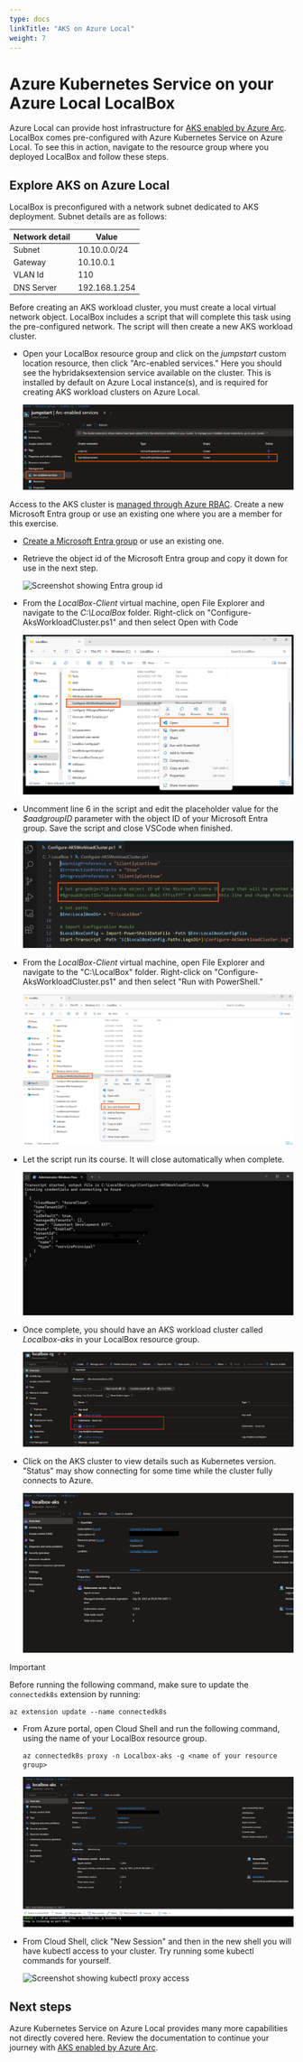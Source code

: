 ```yaml
---
type: docs
linkTitle: "AKS on Azure Local"
weight: 7
---
```


# Azure Kubernetes Service on your Azure Local LocalBox

Azure Local can provide host infrastructure for [AKS enabled by Azure Arc](https://learn.microsoft.com/azure/aks/aksarc/aks-overview). LocalBox comes pre-configured with Azure Kubernetes Service on Azure Local. To see this in action, navigate to the resource group where you deployed LocalBox and follow these steps.

## Explore AKS on Azure Local

LocalBox is preconfigured with a network subnet dedicated to AKS deployment. Subnet details are as follows:

  | Network detail |        Value          |
  | ---------- | --------------------- |
  | Subnet     | 10.10.0.0/24          |
  | Gateway    | 10.10.0.1             |
  | VLAN Id    | 110                   |
  | DNS Server | 192.168.1.254         |

Before creating an AKS workload cluster, you must create a local virtual network object. LocalBox includes a script that will complete this task using the pre-configured network. The script will then create a new AKS workload cluster.

- Open your LocalBox resource group and click on the _jumpstart_ custom location resource, then click "Arc-enabled services." Here you should see the hybridaksextension service available on the cluster. This is installed by default on Azure Local instance(s), and is required for creating AKS workload clusters on Azure Local.

  ![Screenshot showing aks extension](./custom_location_resources.png)

Access to the AKS cluster is [managed through Azure RBAC](https://learn.microsoft.com/azure/aks/hybrid/aks-create-clusters-cli#before-you-begin). Create a new Microsoft Entra group or use an existing one where you are a member for this exercise.

- [Create a Microsoft Entra group](https://learn.microsoft.com/entra/fundamentals/how-to-manage-groups) or use an existing one.

- Retrieve the object id of the Microsoft Entra group and copy it down for use in the next step.

  ![Screenshot showing Entra group id](./entra_group_id.png)

- From the _LocalBox-Client_ virtual machine, open File Explorer and navigate to the _C:\LocalBox_ folder. Right-click on "Configure-AksWorkloadCluster.ps1" and then select Open with Code

  ![Screenshot showing edit with VSCode](./open_with_code.png)

- Uncomment line 6 in the script and edit the placeholder value for the _$aadgroupID_ parameter with the object ID of your Microsoft Entra group. Save the script and close VSCode when finished.

  ![Screenshot showing editing script](./edit_script.png)

- From the _LocalBox-Client_ virtual machine, open File Explorer and navigate to the "C:\LocalBox" folder. Right-click on "Configure-AksWorkloadCluster.ps1" and then select "Run with PowerShell."

  ![Screenshot showing clusters in resource group](./run_with_powershell.png)

- Let the script run its course. It will close automatically when complete.

  ![Screenshot showing script running](./run_configure_aks.png)

- Once complete, you should have an AKS workload cluster called _Localbox-aks_ in your LocalBox resource group.

  ![Screenshot showing AKS in resource group](./aks_in_resource_group.png)

- Click on the AKS cluster to view details such as Kubernetes version. "Status" may show connecting for some time while the cluster fully connects to Azure.

  ![Screenshot showing cluster detail](./cluster_detail.png)

> [!IMPORTANT]
> Before running the following command, make sure to update the `connectedk8s` extension by running:
> ```
> az extension update --name connectedk8s
> ```


- From Azure portal, open Cloud Shell and run the following command, using the name of your LocalBox resource group.

  ```
  az connectedk8s proxy -n Localbox-aks -g <name of your resource group>
  ```

  ![Screenshot showing run connectedk8s](./cloud_shell_proxy.png)

- From Cloud Shell, click "New Session" and then in the new shell you will have kubectl access to your cluster. Try running some kubectl commands for yourself.

  ![Screenshot showing kubectl proxy access](./cloud_shell_k8s.png)

## Next steps

Azure Kubernetes Service on Azure Local provides many more capabilities not directly covered here. Review the documentation to continue your journey with [AKS enabled by Azure Arc](https://learn.microsoft.com/azure/aks/aksarc/aks-overview).
